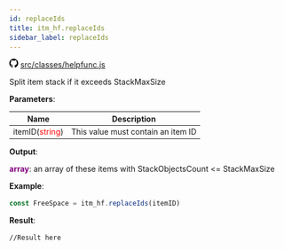 ```yaml
---
id: replaceIds
title: itm_hf.replaceIds
sidebar_label: replaceIds
---
```

![](/img/github.png) [src/classes/helpfunc.js](https://github.com/TrustedSourceLeaks/LeakedServer/blob/master/src/classes/helpfunc.js)

Split item stack if it exceeds StackMaxSize

**Parameters**:

Name  |   Description 
----------- |   -----------
itemID(<font color="red">string</font>)  |   This value must contain an item ID


**Output**:

**<font color="purple">array</font>**: an array of these items with StackObjectsCount <= StackMaxSize


**Example**:
```js
const FreeSpace = itm_hf.replaceIds(itemID)
```

**Result**:
```
//Result here
```